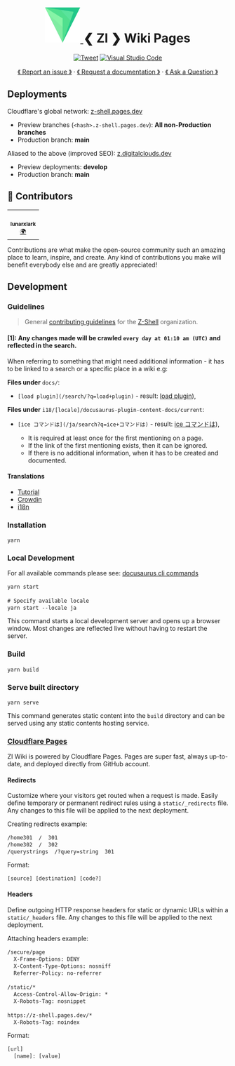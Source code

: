 <h1 align="center">
  <a href="https://github.com/z-shell/zi">
    <img src="https://github.com/z-shell/zi/raw/main/docs/images/logo.svg" alt="Logo" width="80" height="80">
  </a>
❮ ZI ❯ Wiki Pages
</h1><div align="center">

[![Tweet][twitter-badge]][twitter-link] [![Visual Studio Code](https://img.shields.io/badge/--007ACC?logo=visual%20studio%20code&logoColor=ffffff)](https://open.vscode.dev/z-shell/z-shell.pages.dev)

<a href="https://github.com/z-shell/zi/issues/new?assignees=&labels=bug+%F0%9F%90%9E&template=01_bug_report.yml&title=bug%3A+">《 Report an issue 》</a>
· <a href="https://github.com/z-shell/z-shell.pages.dev/issues/new?assignees=&labels=documentation+%F0%9F%92%A1&template=01_request_documentation.yml&title=feat%3A+">《 Request a documentation 》</a>
· <a href="https://github.com/z-shell/zi/discussions">《 Ask a Question 》</a>
</div>

## Deployments

Cloudflare's global network: [z-shell.pages.dev](https://z-shell.pages.dev)
  - Preview branches (`<hash>.z-shell.pages.dev`): **All non-Production branches**
  - Production branch: **main**
  
Aliased to the above (improved SEO): [z.digitalclouds.dev](https://z.digitalclouds.dev)
  - Preview deployments: **develop**
  - Production branch: **main**
  
<!-- Github pages: [zw.digitalclouds.dev](https://zw.digitalclouds.dev)
  - Preview, develop, test branch: **gh-pages**
  - Deploy with: `yarn deploy` -->

## 🥇 Contributors

<!-- ALL-CONTRIBUTORS-LIST:START - Do not remove or modify this section -->
<!-- prettier-ignore-start -->
<!-- markdownlint-disable -->
<table>
  <tr>
    <td align="center"><a href="https://github.com/lunarxlark"><img src="https://avatars.githubusercontent.com/u/18758150?v=4?s=80" width="80px;" alt=""/><br /><sub><b>lunarxlark</b></sub></a><br /><a href="#translation-lunarxlark" title="Translation">🌍</a></td>
  </tr>
</table>

<!-- markdownlint-restore -->
<!-- prettier-ignore-end -->

<!-- ALL-CONTRIBUTORS-LIST:END -->

Contributions are what make the open-source community such an amazing place to learn, inspire, and create. Any kind of contributions you make will benefit everybody else and are greatly appreciated!

## Development

### Guidelines

> General [contributing guidelines](https://github.com/z-shell/zi/blob/main/docs/CONTRIBUTING.md) for the [Z-Shell](https://github.com/z-shell) organization.

#### [1]: Any changes made will be crawled `every day at 01:10 am (UTC)` and reflected in the search.

When referring to something that might need additional information - it has to be linked to a search or a specific place in a wiki e.g:

**Files under** `docs/`: 

- `[load plugin](/search/?q=load+plugin)` - result: [load plugin](https://z-shell.pages.dev/search/?q=load+plugin)), 

**Files under** `i18/[locale]/docusaurus-plugin-content-docs/current`:

- `[ice コマンドは](/ja/search?q=ice+コマンドは)` - result: [ice コマンドは](https://z-shell.pages.dev/ja/search?q=ice+%E3%82%B3%E3%83%9E%E3%83%B3%E3%83%89%E3%81%AF)), 

  - It is required at least once for the first mentioning on a page.
  - If the link of the first mentioning exists, then it can be ignored.
  - If there is no additional information, when it has to be created and documented.

#### Translations

- [Tutorial](https://docusaurus.io/docs/i18n/tutorial)
- [Crowdin](https://docusaurus.io/docs/2.0.0-beta.14/i18n/crowdin)
- [i18n](https://docusaurus.io/docs/i18n/introduction)

### Installation

```shell
yarn
```

### Local Development

For all available commands please see: [docusaurus cli commands](https://docusaurus.io/docs/cli#docusaurus-cli-commands)

```shell
yarn start

# Specify available locale
yarn start --locale ja
```

This command starts a local development server and opens up a browser window. Most changes are reflected live without having to restart the server.

### Build

```shell
yarn build
```

### Serve built directory

```shell
yarn serve
```

This command generates static content into the `build` directory and can be served using any static contents hosting service.

### [Cloudflare Pages](https://developers.cloudflare.com/pages/)

ZI Wiki is powered by Cloudflare Pages.
Pages are super fast, always up-to-date, and deployed directly from GitHub account.

#### Redirects

Customize where your visitors get routed when a request is made. Easily define temporary or permanent redirect rules using a `static/_redirects` file. Any changes to this file will be applied to the next deployment.

Creating redirects example:

```
/home301  /  301
/home302  /  302
/querystrings  /?query=string  301
```

Format:

```
[source] [destination] [code?]
```

#### Headers

Define outgoing HTTP response headers for static or dynamic URLs within a `static/_headers` file.
Any changes to this file will be applied to the next deployment.

Attaching headers example:

```
/secure/page
  X-Frame-Options: DENY
  X-Content-Type-Options: nosniff
  Referrer-Policy: no-referrer

/static/*
  Access-Control-Allow-Origin: *
  X-Robots-Tag: nosnippet

https://z-shell.pages.dev/*
  X-Robots-Tag: noindex
```

Format:
```
[url]
  [name]: [value]
```

[twitter-badge]: https://badgen.net/badge/icon/twitter?icon=twitter&label
[twitter-acc]: https://twitter.com/zshell_zi
[twitter-link]: https://twitter.com/intent/tweet?text=A%20Swiss%20Army%20Knife%20for%20Zsh%20-%20Unix%20shell%20%20@zshell_zi&url=https://github.com/z-shell/zi&hashtags=zsh,zi,zshell
